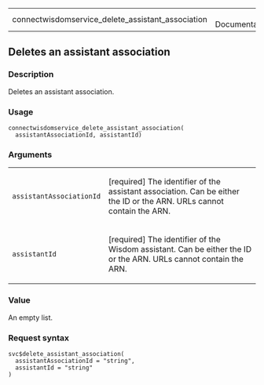 <table style="width: 100%;">
<tbody>
<tr class="odd">
<td>connectwisdomservice_delete_assistant_association</td>
<td style="text-align: right;">R Documentation</td>
</tr>
</tbody>
</table>

## Deletes an assistant association

### Description

Deletes an assistant association.

### Usage

    connectwisdomservice_delete_assistant_association(
      assistantAssociationId, assistantId)

### Arguments

<table>
<colgroup>
<col style="width: 35%" />
<col style="width: 65%" />
</colgroup>
<tbody>
<tr class="odd">
<td><code
id="connectwisdomservice_delete_assistant_association_:_assistantAssociationId">assistantAssociationId</code></td>
<td><p>[required] The identifier of the assistant association. Can be
either the ID or the ARN. URLs cannot contain the ARN.</p></td>
</tr>
<tr class="even">
<td><code
id="connectwisdomservice_delete_assistant_association_:_assistantId">assistantId</code></td>
<td><p>[required] The identifier of the Wisdom assistant. Can be either
the ID or the ARN. URLs cannot contain the ARN.</p></td>
</tr>
</tbody>
</table>

### Value

An empty list.

### Request syntax

    svc$delete_assistant_association(
      assistantAssociationId = "string",
      assistantId = "string"
    )
